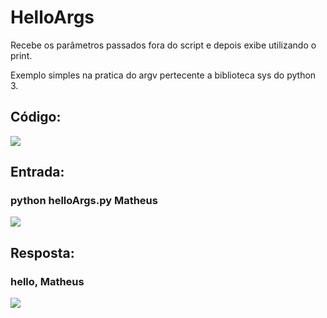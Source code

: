 # HelloArgs
Recebe os parâmetros passados fora do script e depois exibe utilizando o print.

Exemplo simples na pratica do argv pertecente a biblioteca sys do python 3.

<h2>Código: </h2>
<img src="https://image.prntscr.com/image/UgIY6BdZQpyMSoXqKObagg.png"/>

<h2>Entrada: </h2>
<h3> python helloArgs.py Matheus </h3>
<img src="https://image.prntscr.com/image/8aQ2VgQnTsWsfzm6E4fNUw.png"/>

<h2>Resposta: </h2>
<h3> hello, Matheus </h3>
<img src="https://image.prntscr.com/image/VOhiEyhSSFCeY-3HIzUOrA.png"/>
